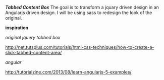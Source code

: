 ***Tabbed Content Box*** 
The goal is to transform a jquary driven design in an Angularjs driven design.
I will be using sass to redesign the look of the original.

**inspiration** 

*original jquery tabbed box*

http://net.tutsplus.com/tutorials/html-css-techniques/how-to-create-a-slick-tabbed-content-area/

*angular*

http://tutorialzine.com/2013/08/learn-angularjs-5-examples/ 